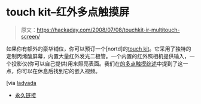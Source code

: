 # touch kit–红外多点触摸屏

> 原文：<https://hackaday.com/2008/07/08/touchkit-ir-multitouch-screen/>

如果你有额外的豪华铺位，你可以预订一个[nortd]的[touch kit](http://nortd.com/touchkit/)。它采用了独特的定制丙烯酸屏幕，内置大量红外发光二极管。一个内置的红外照相机提供输入，一个投影仪(你可以自己提供)用来照亮表面。我们在[的多点触摸综述](http://www.hackaday.com/2008/05/20/multitouch-project-roundup/)中提到了这一点，你可以在休息后找到它的嵌入视频。

[via [ladyada](http://www.ladyada.net/rant/2008/07/touchkit/)

*   [永久链接](http://nortd.com/touchkit/)